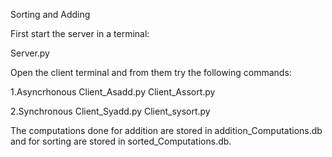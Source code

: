 Sorting and Adding

First start the server in a terminal:
 
Server.py

Open the client terminal and from them try the following commands:

1.Asyncrhonous
  Client_Asadd.py
  Client_Assort.py

2.Synchronous
  Client_Syadd.py
  Client_sysort.py


The computations done for addition are stored in addition_Computations.db and for sorting are stored in sorted_Computations.db.
